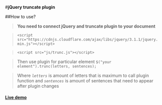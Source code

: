 #**jQuery truncate plugin**





##How to use?

>**You need to connect jQuery and truncate plugin to your document**

> ```<script src="https://cdnjs.cloudflare.com/ajax/libs/jquery/3.1.1/jquery.min.js"></script>```
 
>  ```<script src="js/trunc.js"></script>```
  
> Then use plugin for particular element
>`$("your element").trunc(letters, sentences);`

>Where *`letters`* is amount of letters that is maximum to call plugin function and *`sentences`* is amount of sentences that need to appear after plugin changes


#### [Live demo ](https://bohdanbirdie.github.io/jQuery-homework/task2/index)

